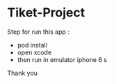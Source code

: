 # Tiket-Project

Step for run this app :

- pod install
- open xcode
- then run in emulator iphone 6 s

Thank you
